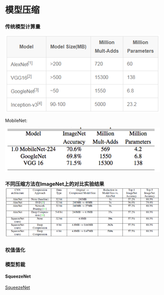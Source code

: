 # 模型压缩

### 传统模型计算量

![](/assets/NN_Model_Parameters.png)

MobileNet: 

![](/assets/MobileNet.png)



### 不同压缩方法在ImageNet上的对比实验结果![](/assets/Compress_In_ImageNet.png)

### 权值值化

### 模型剪裁

#### SqueezeNet
[SqueezeNet](https://blog.csdn.net/qq_40027052/article/details/78645122)
###



